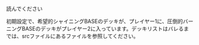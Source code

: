 読んでください

初期設定で、希望的シャイニングBASEのデッキが、プレイヤー1に、圧倒的バーニングBASEのデッキがプレイヤー2に入っています。デッキリストはバレるまでは、srcファイルにあるファイルを参照してください。

